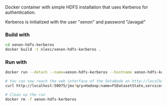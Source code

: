 Docker container with simple HDFS installation that uses Kerberos for authentication.

Kerberos is initialized with the user "xenon" and password "Javagat"

### Build with

```bash
cd xenon-hdfs-kerberos
docker build -t nlesc/xenon-hdfs-kerberos .
```

### Run with

```bash
docker run --detach --name=xenon-hdfs-kerberos --hostname xenon-hdfs-kerberos -p 8020:8020 -p 50010:50010 -p 50075:50075 nlesc/xenon-hdfs-kerberos

# You can now reach the web interface of the DataNode on http://localhost:50075
curl http://localhost:50075/jmx?qry=Hadoop:name=FSDatasetState,service=DataNode 

# Clean up the run
docker rm -f xenon-hdfs-kerberos
```
